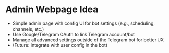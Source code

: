 # Admin Webpage Idea

- Simple admin page with config UI for bot settings (e.g., scheduling, channels, etc.)
- Use Google/Telegram OAuth to link Telegram account/bot
- Manage all advanced settings outside of the Telegram bot for better UX
- (Future: integrate with user config in the bot) 